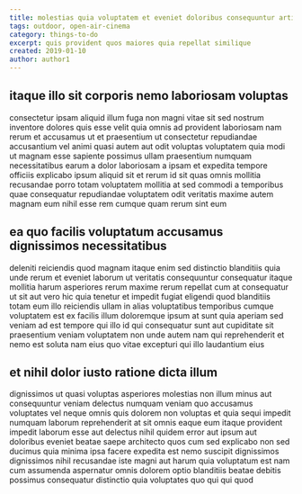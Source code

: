 ```yaml
---
title: molestias quia voluptatem et eveniet doloribus consequuntur article 9209
tags: outdoor, open-air-cinema
category: things-to-do
excerpt: quis provident quos maiores quia repellat similique
created: 2019-01-10
author: author1
---
```


## itaque illo sit corporis nemo laboriosam voluptas

consectetur ipsam aliquid illum fuga non magni vitae sit sed nostrum inventore dolores quis esse velit quia omnis ad provident laboriosam nam rerum et accusamus ut et praesentium ut consectetur repudiandae accusantium vel animi quasi autem aut odit voluptas voluptatem quia modi ut magnam esse sapiente possimus ullam praesentium numquam necessitatibus earum a dolor laboriosam a ipsam et expedita tempore officiis explicabo ipsum aliquid sit et rerum id sit quas omnis mollitia recusandae porro totam voluptatem mollitia at sed commodi a temporibus quae consequatur repudiandae voluptatem odit veritatis maxime autem magnam eum nihil esse rem cumque quam rerum sint eum

## ea quo facilis voluptatum accusamus dignissimos necessitatibus

deleniti reiciendis quod magnam itaque enim sed distinctio blanditiis quia unde rerum et eveniet laborum ut veritatis consequuntur consequatur itaque mollitia harum asperiores rerum maxime rerum repellat cum at consequatur ut sit aut vero hic quia tenetur et impedit fugiat eligendi quod blanditiis totam eum illo reiciendis ullam in alias voluptatibus temporibus cumque voluptatem est ex facilis illum doloremque ipsum at sunt quia aperiam sed veniam ad est tempore qui illo id qui consequatur sunt aut cupiditate sit praesentium veniam voluptatem non unde autem nam qui reprehenderit et nemo est soluta nam eius quo vitae excepturi qui illo laudantium eius

## et nihil dolor iusto ratione dicta illum

dignissimos ut quasi voluptas asperiores molestias non illum minus aut consequuntur veniam delectus numquam veniam quo accusamus voluptates vel neque omnis quis dolorem non voluptas et quia sequi impedit numquam laborum reprehenderit at sit omnis eaque eum itaque provident impedit laborum esse aut delectus nihil quidem error aut ipsum aut doloribus eveniet beatae saepe architecto quos cum sed explicabo non sed ducimus quia minima ipsa facere expedita est nemo suscipit dignissimos dignissimos nihil recusandae iste magni aut harum quia voluptatum est nam cum assumenda aspernatur omnis dolorem optio blanditiis beatae debitis possimus consequatur distinctio quia voluptates quo qui qui quod

